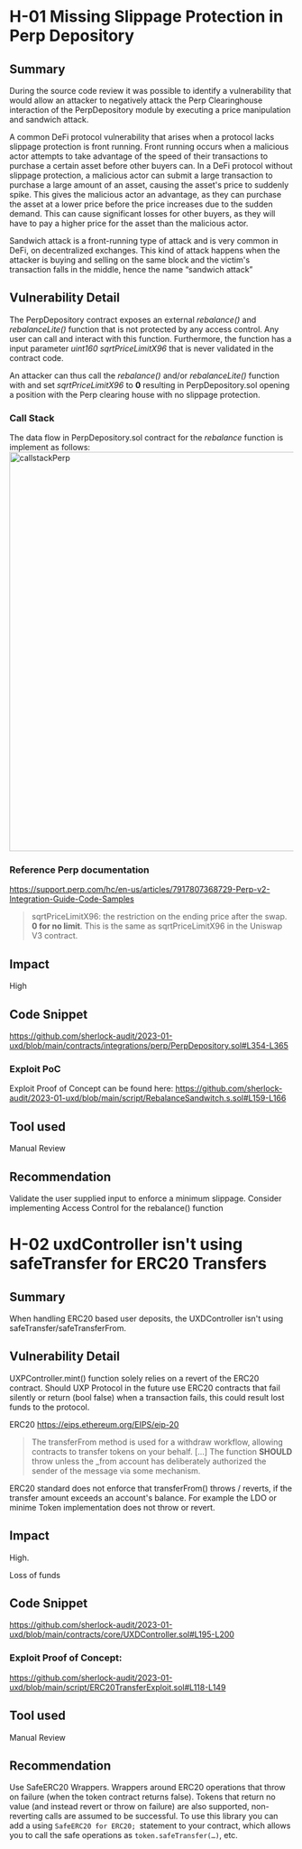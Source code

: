 # H-01 Missing Slippage Protection in Perp Depository

## Summary
During the source code review it was possible to identify a vulnerability that would allow an attacker to negatively attack the Perp Clearinghouse interaction of the PerpDepository module by executing a price manipulation and sandwich attack.

A common DeFi protocol vulnerability that arises when a protocol lacks slippage protection is front running. Front running occurs when a malicious actor attempts to take advantage of the speed of their transactions to purchase a certain asset before other buyers can. In a DeFi protocol without slippage protection, a malicious actor can submit a large transaction to purchase a large amount of an asset, causing the asset's price to suddenly spike. This gives the malicious actor an advantage, as they can purchase the asset at a lower price before the price increases due to the sudden demand. This can cause significant losses for other buyers, as they will have to pay a higher price for the asset than the malicious actor.

Sandwich attack is a front-running type of attack and is very common in DeFi, on decentralized exchanges. This kind of attack happens when the attacker is buying and selling on the same block and the victim's transaction falls in the middle, hence the name “sandwich attack”

## Vulnerability Detail
The PerpDepository contract exposes an external _rebalance()_  and _rebalanceLite()_ function that is not protected by any access control. Any user can call and interact with this function.
Furthermore, the function has a input parameter _uint160 sqrtPriceLimitX96_ that is never validated in the contract code.

An attacker can thus call the _rebalance()_ and/or _rebalanceLite()_ function with and set _sqrtPriceLimitX96_ to **0** resulting in PerpDepository.sol opening a position with the Perp clearing house with no slippage protection.


### Call Stack
The data flow in PerpDepository.sol contract for the _rebalance_ function is implement as follows:
<img width="708" alt="callstackPerp" src="https://user-images.githubusercontent.com/102132718/210303230-0c6d4cf7-e462-4082-8bd0-977f013e1bb7.png">


### Reference Perp documentation
https://support.perp.com/hc/en-us/articles/7917807368729-Perp-v2-Integration-Guide-Code-Samples

> sqrtPriceLimitX96: the restriction on the ending price after the swap. **0 for no limit**. This is the same as sqrtPriceLimitX96 in the Uniswap V3 contract.



## Impact
High

## Code Snippet
https://github.com/sherlock-audit/2023-01-uxd/blob/main/contracts/integrations/perp/PerpDepository.sol#L354-L365

### Exploit PoC
Exploit Proof of Concept can be found here:
https://github.com/sherlock-audit/2023-01-uxd/blob/main/script/RebalanceSandwitch.s.sol#L159-L166



## Tool used
Manual Review

## Recommendation
Validate the user supplied input to enforce a minimum slippage. 
Consider implementing Access Control for the rebalance() function


# H-02 uxdController isn't using safeTransfer for ERC20 Transfers

## Summary
When handling ERC20 based user deposits, the UXDController isn't using safeTransfer/safeTransferFrom.

## Vulnerability Detail
UXPController.mint() function solely relies on a revert of the ERC20 contract. Should UXP Protocol in the future use ERC20 contracts that fail silently or return (bool false) when a transaction fails, this could result lost funds to the protocol.


ERC20 https://eips.ethereum.org/EIPS/eip-20
> The transferFrom method is used for a withdraw workflow, allowing contracts to transfer tokens on your behalf. [...] The function **SHOULD** throw unless the _from account has deliberately authorized the sender of the message via some mechanism.

ERC20 standard does not enforce that transferFrom() throws / reverts, if the transfer amount exceeds an account's balance.  For example the LDO or  minime Token implementation does not throw or revert.

## Impact
High.

Loss of funds

## Code Snippet

https://github.com/sherlock-audit/2023-01-uxd/blob/main/contracts/core/UXDController.sol#L195-L200


### Exploit Proof of Concept:

https://github.com/sherlock-audit/2023-01-uxd/blob/main/script/ERC20TransferExploit.sol#L118-L149

## Tool used

Manual Review

## Recommendation
Use SafeERC20 Wrappers. 
Wrappers around ERC20 operations that throw on failure (when the token contract returns false). Tokens that return no value (and instead revert or throw on failure) are also supported, non-reverting calls are assumed to be successful. To use this library you can add a using `SafeERC20 for ERC20; `statement to your contract, which allows you to call the safe operations as `token.safeTransfer(…​)`, etc.
